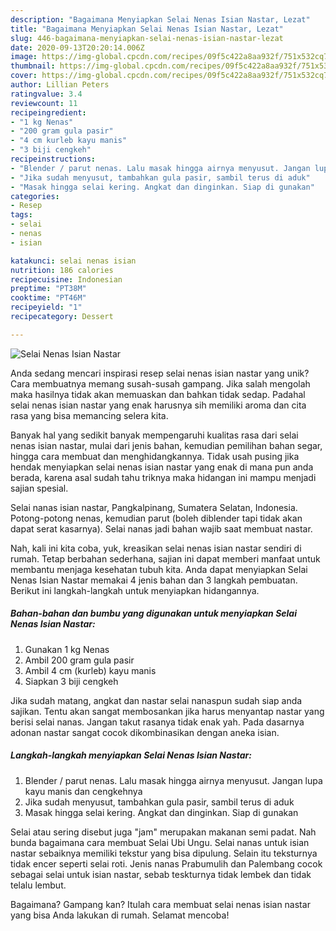 ```yaml
---
description: "Bagaimana Menyiapkan Selai Nenas Isian Nastar, Lezat"
title: "Bagaimana Menyiapkan Selai Nenas Isian Nastar, Lezat"
slug: 446-bagaimana-menyiapkan-selai-nenas-isian-nastar-lezat
date: 2020-09-13T20:20:14.006Z
image: https://img-global.cpcdn.com/recipes/09f5c422a8aa932f/751x532cq70/selai-nenas-isian-nastar-foto-resep-utama.jpg
thumbnail: https://img-global.cpcdn.com/recipes/09f5c422a8aa932f/751x532cq70/selai-nenas-isian-nastar-foto-resep-utama.jpg
cover: https://img-global.cpcdn.com/recipes/09f5c422a8aa932f/751x532cq70/selai-nenas-isian-nastar-foto-resep-utama.jpg
author: Lillian Peters
ratingvalue: 3.4
reviewcount: 11
recipeingredient:
- "1 kg Nenas"
- "200 gram gula pasir"
- "4 cm kurleb kayu manis"
- "3 biji cengkeh"
recipeinstructions:
- "Blender / parut nenas. Lalu masak hingga airnya menyusut. Jangan lupa kayu manis dan cengkehnya"
- "Jika sudah menyusut, tambahkan gula pasir, sambil terus di aduk"
- "Masak hingga selai kering. Angkat dan dinginkan. Siap di gunakan"
categories:
- Resep
tags:
- selai
- nenas
- isian

katakunci: selai nenas isian 
nutrition: 186 calories
recipecuisine: Indonesian
preptime: "PT38M"
cooktime: "PT46M"
recipeyield: "1"
recipecategory: Dessert

---
```



![Selai Nenas Isian Nastar](https://img-global.cpcdn.com/recipes/09f5c422a8aa932f/751x532cq70/selai-nenas-isian-nastar-foto-resep-utama.jpg)

Anda sedang mencari inspirasi resep selai nenas isian nastar yang unik? Cara membuatnya memang susah-susah gampang. Jika salah mengolah maka hasilnya tidak akan memuaskan dan bahkan tidak sedap. Padahal selai nenas isian nastar yang enak harusnya sih memiliki aroma dan cita rasa yang bisa memancing selera kita.

Banyak hal yang sedikit banyak mempengaruhi kualitas rasa dari selai nenas isian nastar, mulai dari jenis bahan, kemudian pemilihan bahan segar, hingga cara membuat dan menghidangkannya. Tidak usah pusing jika hendak menyiapkan selai nenas isian nastar yang enak di mana pun anda berada, karena asal sudah tahu triknya maka hidangan ini mampu menjadi sajian spesial.

Selai nanas isian nastar, Pangkalpinang, Sumatera Selatan, Indonesia. Potong-potong nenas, kemudian parut (boleh diblender tapi tidak akan dapat serat kasarnya). Selai nanas jadi bahan wajib saat membuat nastar.


Nah, kali ini kita coba, yuk, kreasikan selai nenas isian nastar sendiri di rumah. Tetap berbahan sederhana, sajian ini dapat memberi manfaat untuk membantu menjaga kesehatan tubuh kita. Anda dapat menyiapkan Selai Nenas Isian Nastar memakai 4 jenis bahan dan 3 langkah pembuatan. Berikut ini langkah-langkah untuk menyiapkan hidangannya.

<!--inarticleads1-->

##### Bahan-bahan dan bumbu yang digunakan untuk menyiapkan Selai Nenas Isian Nastar:

1. Gunakan 1 kg Nenas
1. Ambil 200 gram gula pasir
1. Ambil 4 cm (kurleb) kayu manis
1. Siapkan 3 biji cengkeh


Jika sudah matang, angkat dan nastar selai nanaspun sudah siap anda sajikan. Tentu akan sangat membosankan jika harus menyantap nastar yang berisi selai nanas. Jangan takut rasanya tidak enak yah. Pada dasarnya adonan nastar sangat cocok dikombinasikan dengan aneka isian. 

<!--inarticleads2-->

##### Langkah-langkah menyiapkan Selai Nenas Isian Nastar:

1. Blender / parut nenas. Lalu masak hingga airnya menyusut. Jangan lupa kayu manis dan cengkehnya
1. Jika sudah menyusut, tambahkan gula pasir, sambil terus di aduk
1. Masak hingga selai kering. Angkat dan dinginkan. Siap di gunakan


Selai atau sering disebut juga &#34;jam&#34; merupakan makanan semi padat. Nah bunda bagaimana cara membuat Selai Ubi Ungu. Selai nanas untuk isian nastar sebaiknya memiliki tekstur yang bisa dipulung. Selain itu teksturnya tidak encer seperti selai roti. Jenis nanas Prabumulih dan Palembang cocok sebagai selai untuk isian nastar, sebab teskturnya tidak lembek dan tidak telalu lembut. 

Bagaimana? Gampang kan? Itulah cara membuat selai nenas isian nastar yang bisa Anda lakukan di rumah. Selamat mencoba!
